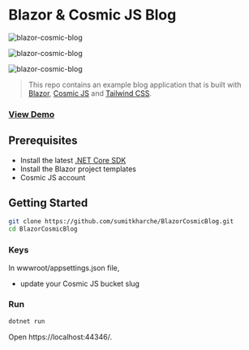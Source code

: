 # Blazor & Cosmic JS Blog

![blazor-cosmic-blog](https://dev-to-uploads.s3.amazonaws.com/i/88waoghhxbz0cp5em82s.PNG "The home page of the blazor cosmic blog")

![blazor-cosmic-blog](https://dev-to-uploads.s3.amazonaws.com/i/8fqwgzg3yvh9p8pw8u4d.PNG "The post detail page of the blazor cosmic blog")

![blazor-cosmic-blog](https://dev-to-uploads.s3.amazonaws.com/i/np4cxtdeqnx3qw6t4lsd.PNG "The about page of the blazor cosmic blog")

> This repo contains an example blog application that is built with [Blazor](https://dotnet.microsoft.com/apps/aspnet/web-apps/blazor), [Cosmic JS](https://www.cosmicjs.com) and [Tailwind CSS](https://tailwindcss.com/).

### [View Demo](https://blazor-cosmic-blog.netlify.app/)

## Prerequisites
- Install the latest [.NET Core SDK](https://dotnet.microsoft.com/download)
- Install the Blazor project templates
- Cosmic JS account

## Getting Started
``` bash
git clone https://github.com/sumitkharche/BlazorCosmicBlog.git
cd BlazorCosmicBlog
```

### Keys
In wwwroot/appsettings.json file,
- update your Cosmic JS bucket slug

### Run
``` bash
dotnet run
```
Open https://localhost:44346/.
